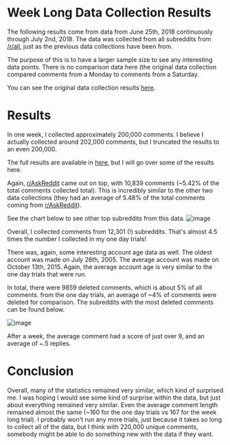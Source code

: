 # Week Long Data Collection Results

The following results come from data from June 25th, 2018 continuously through July 2nd, 2018. The data was collected from all subreddits from [/r/all](https://www.reddit.com/r/all/), just as the previous data collections have been from. 

The purpose of this is to have a larger sample size to see any interesting data points. There is no comparison data here (the original data collection compared comments from a Monday to comments from a Saturday.

You can see the original data collection results [here](/README.md).

# Results

In one week, I collected approximately 200,000 comments. I believe I actually collected around 202,000 comments, but I truncated the results to an even 200,000.

The full results are available in [here](data/week%20(6-25%20-%207-2)/results.txt), but I will go over some of the results here.

Again, [r/AskReddit](https://www.reddit.com/r/AskReddit/) came out on top, with 10,839 comments (~5.42% of the total comments collected total). This is incredibly similar to the other two data collections (they had an average of 5.48% of the total comments coming from [r/AskReddit](https://www.reddit.com/r/AskReddit/)).

See the chart below to see other top subreddits from this data.
![image](https://i.imgur.com/rHilAcG.png)

Overall, I collected comments from 12,301 (!) subreddits. That's almost 4.5 times the number I collected in my one day trials!

There was, again, some interesting account age data as well. The oldest account was made on July 26th, 2005. The average account was made on October 13th, 2015. Again, the average account age is very similar to the one day trials that were run.

In total, there were 9859 deleted comments, which is about 5% of all comments. from the one day trials, an average of ~4% of comments were deleted for comparison. The subreddits with the most deleted comments can be found below.

![image](https://i.imgur.com/lC7xthQ.png)

After a week, the average comment had a score of just over 9, and an average of ~.5 replies.

# Conclusion

Overall, many of the statistics remained very similar, which kind of surprised me. I was hoping I would see some kind of surprise within the data, but just about everything remained very similar. Even the average comment length remained almost the same (~160 for the one day trials vs 167 for the week long trial). I probably won't run any more trials, just because it takes so long to collect all of the data, but I think with 220,000 unique comments, somebody might be able to do something new with the data if they want.